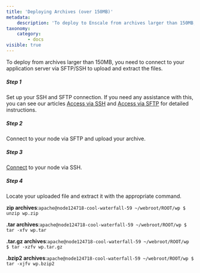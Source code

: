 ```yaml
---
title: 'Deploying Archives (over 150MB)'
metadata:
    description: 'To deploy to Enscale from archives larger than 150MB, you need to connect to your application server via SFTP/SSH to upload and extract the files. Here''s a step-by-step guide to do it.'
taxonomy:
    category:
        - docs
visible: true
---
```


To deploy from archives larger than 150MB, you need to connect to your application server via SFTP/SSH to upload and extract the files. 

##### Step 1
Set up your SSH and SFTP connection. If you need any assistance with this, you can see our articles [Access via SSH](/access/access-via-ssh) and [Access via SFTP](/access/access-via-sftp) for detailed instructions.

##### Step 2
Connect to your node via SFTP and upload your archive.

##### Step 3
[Connect](/access/connect-with-ssh) to your node via SSH.

##### Step 4
Locate your uploaded file and extract it with the appropriate command.

**zip archives**:`apache@node124718-cool-waterfall-59 ~/webroot/ROOT/wp $ unzip wp.zip`

**.tar archives**:`apache@node124718-cool-waterfall-59 ~/webroot/ROOT/wp $ tar -xfv wp.tar`

**.tar.gz archives**:`apache@node124718-cool-waterfall-59 ~/webroot/ROOT/wp $ tar -xzfv wp.tar.gz`

**.bzip2 archives**:`apache@node124718-cool-waterfall-59 ~/webroot/ROOT/wp $ tar -xjfv wp.bzip2`